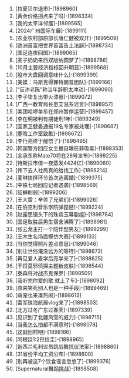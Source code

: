 
1. [拉夏贝尔退市]-[1898960]
1. [黄金价格拐点来了吗]-[1898334]
1. [我的太平洋邻居]-[1899565]
1. [2024广州国际车展]-[1899111]
1. [农业农村部原部长唐仁健被双开]-[1899509]
1. [欧洲首富把世界首富告上法庭]-[1898734]
1. [国足连夜回国]-[1899065]
1. [麦子奶奶来西双版纳圆梦了]-[1898786]
1. [10月主要经济指标回升明显]-[1899568]
1. [股市大盘回调意味什么]-[1899399]
1. [美媒：马斯克得罪特朗普团队]-[1899166]
1. [“反诈老陈”称当年辞职太冲动]-[1899090]
1. [李子柒复出带火漆器]-[1899072]
1. [广西一教育局长患艾滋系谣言]-[1898957]
1. [美团哈啰单车在郑州暂停运营]-[1899457]
1. [李在明被判有期徒刑1年]-[1899349]
1. [国家卫健委通报19名专家被处理]-[1898687]
1. [鹿晗工作室致歉]-[1898672]
1. [李行亮终于醒悟了]-[1898495]
1. [韩国警方回应女主播自曝在菲吸毒]-[1898353]
1. [余承东称Mate70将在26号发布]-[1899225]
1. [特斯拉市值一夜蒸发4424亿]-[1899060]
1. [传下去人社局真的给找工作]-[1898214]
1. [麦琳抉择环节首次选离婚]-[1899375]
1. [中铁七局回应记者遇袭]-[1898569]
1. [貂蝉削弱]-[1899206]
1. [王大雷：辛苦了兄弟们]-[1899026]
1. [在伯克利音乐学院弹琵琶]-[1899224]
1. [赵露思镜头下的珠帘玉幕剧组]-[1898784]
1. [国足取胜后男生宿舍沸腾了]-[1898981]
1. [张云龙主打一个陪伴型男友]-[1899299]
1. [王木生名场面模仿大赛]-[1899133]
1. [当你觉得照片差点意思]-[1899046]
1. [别让世俗淹没远方的等待]-[1898673]
1. [再见爱人麦学后亮学来了]-[1898625]
1. [干将莫邪侦探主题新皮肤]-[1898544]
1. [泰森将对战杰克保罗]-[1898509]
1. [我听完你爱的歌 就上了车]-[1898092]
1. [原来笑死别人也是一种手段]-[1899469]
1. [萌宠也来凑热闹]-[1898613]
1. [雷军珠海航展vlog来了]-[1898503]
1. [北方过冬广东过春天]-[1897339]
1. [见识到了北疆风雪的威力]-[1898715]
1. [当我怎么拍都不满意时]-[1898078]
1. [这就回村吧]-[1898186]
1. [阿根廷1:2巴拉圭]-[1898965]
1. [新西兰毛利议员跳战舞抗议法案]-[1898860]
1. [31省份平均工资公布]-[1898600]
1. [别再被这7个饮食谣言忽悠了]-[1899376]
1. [Supernatural舞蹈挑战]-[1898508]